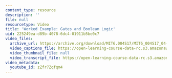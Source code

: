 ```yaml
---
content_type: resource
description: ''
file: null
resourcetype: Video
title: 'Worked Example: Gates and Boolean Logic'
uid: 225249ea-d89b-4078-6dc4-01911b5be0c7
video_files:
  archive_url: https://archive.org/download/MIT6.004S17/MIT6_004S17_04-02-08-02_300k.mp4
  video_captions_file: https://open-learning-course-data-rc.s3.amazonaws.com/6-004-computation-structures-spring-2017/55f9426585ab51d1bbc4369d183b72a1_zZfr7Zqfqm4.vtt
  video_thumbnail_file: null
  video_transcript_file: https://open-learning-course-data-rc.s3.amazonaws.com/6-004-computation-structures-spring-2017/751a93a52d942582f0d5efdee0882c90_zZfr7Zqfqm4.pdf
video_metadata:
  youtube_id: zZfr7Zqfqm4
---
```


